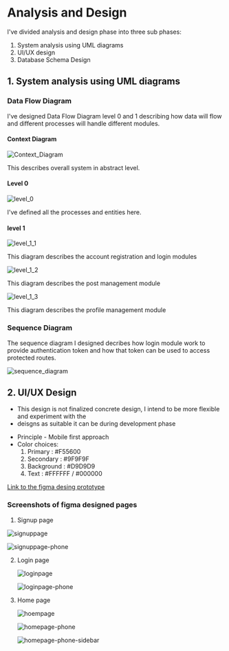 # Analysis and Design
I've divided analysis and design phase into three sub phases:
  1. System analysis using UML diagrams
  2. UI/UX design
  3. Database Schema Design 

## 1. System analysis using UML diagrams

### Data Flow Diagram
I've designed Data Flow Diagram level 0 and 1 describing how data will flow and different 
processes will handle different modules.

 #### Context Diagram
 ![Context_Diagram](./diagrams/UML/context%20diagram.png)

 This describes overall system in abstract level.

 #### Level 0
 ![level_0](./diagrams/UML/dfd%20lvl%200%20revised.png)

 I've defined all the processes and entities here.

 #### level 1
 ![level_1_1](./diagrams/UML/dfd%20lvl%201%20revised%201.png)

 This diagram describes the account registration and login modules

 ![level_1_2](./diagrams/UML/dfd%20lvl%201%20revised%202.png)

 This diagram describes the post management module

 ![level_1_3](./diagrams/UML/dfd%20lvl%201%20revised%203.drawio%20(1).png)

 This diagram describes the profile management module

### Sequence Diagram
The sequence diagram I designed decribes how login module work to provide authentication token
and how that token can be used to access protected routes.

![sequence_diagram](./diagrams/UML/sequence%20diagram%20for%20auth.drawio%20(1).png)

## 2. UI/UX Design
* This design is not finalized concrete design, I intend to be more flexible and experiment with the
* deisgns as suitable it can be during development phase

- Principle - Mobile first approach
- Color choices:
  1. Primary : #F55600
  2. Secondary : #9F9F9F
  3. Background : #D9D9D9
  4. Text : #FFFFFF / #000000

[Link to the figma desing prototype](https://www.figma.com/proto/ybmCaUpTtiaLXOcoenOw4s/Untitled?node-id=25-15&p=f&t=onKqHWT5d7ywiHzK-0&scaling=scale-down&content-scaling=fixed&page-id=11%3A2)

### Screenshots of figma designed pages 

1. Signup page 

  ![signuppage](./diagrams/figma/Signup%20wireframe%20(1).png)

  ![signuppage-phone](./diagrams/figma/signup%20wireframe%20-%20phone.png)

2. Login page

   ![loginpage](./diagrams/figma/login%20wireframe.png)

   ![loginpage-phone](./diagrams/figma/login%20wireframe%20-%20phone.png)

3. Home page
   
   ![hoempage](./diagrams/figma/homepage%20wireframe.png)

   ![homepage-phone](./diagrams/figma/home%20page%20-%20phone.png)

   ![homepage-phone-sidebar](./diagrams/figma/home%20page%20with%20sidebar%20-%20phone.png)
